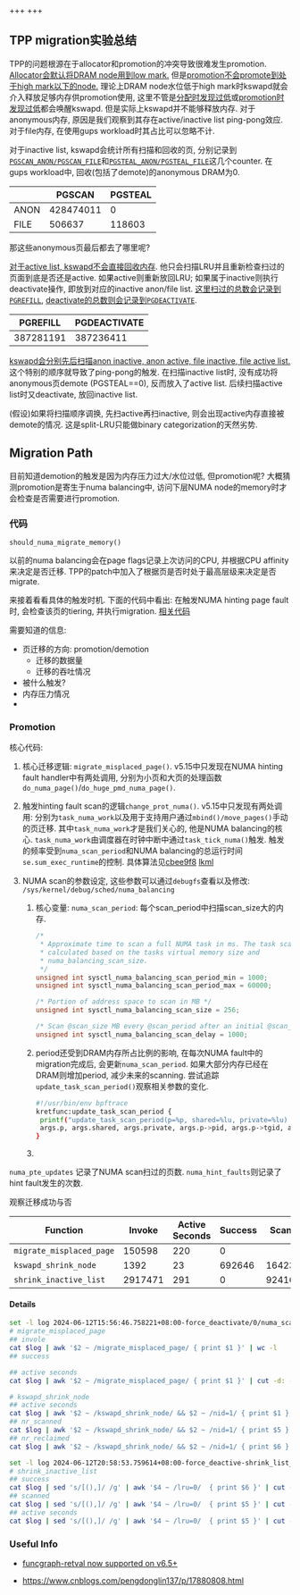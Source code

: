 +++
+++
## TPP migration实验总结

TPP的问题根源在于allocator和promotion的冲突导致很难发生promotion. [Allocator会默认将DRAM node用到low mark.](https://github.com/torvalds/linux/blob/a38297e3fb012ddfa7ce0321a7e5a8daeb1872b6/mm/page_alloc.c#L4543) 但是[promotion不会promote到处于high mark以下的node.](https://github.com/torvalds/linux/blob/a38297e3fb012ddfa7ce0321a7e5a8daeb1872b6/mm/migrate.c#L2485) 理论上DRAM node水位低于high mark时kswapd就会介入释放足够内存供promotion使用, 这里不管是[分配时发现过低](https://github.com/torvalds/linux/blob/a38297e3fb012ddfa7ce0321a7e5a8daeb1872b6/mm/page_alloc.c#L2919)或[promotion时发现过低](https://github.com/torvalds/linux/blob/a38297e3fb012ddfa7ce0321a7e5a8daeb1872b6/mm/migrate.c#L2533)都会唤醒kswapd. 但是实际上kswapd并不能够释放内存. 对于anonymous内存, 原因是我们观察到其存在active/inactive list ping-pong效应. 对于file内存, 在使用gups workload时其占比可以忽略不计.

对于inactive list, kswapd会统计所有扫描和回收的页, 分别记录到[`PGSCAN_ANON/PGSCAN_FILE`](https://github.com/torvalds/linux/blob/a38297e3fb012ddfa7ce0321a7e5a8daeb1872b6/mm/vmscan.c#L1919)和[`PGSTEAL_ANON/PGSTEAL_FILE`](https://github.com/torvalds/linux/blob/a38297e3fb012ddfa7ce0321a7e5a8daeb1872b6/mm/vmscan.c#L1936)这几个counter. 在gups workload中, 回收(包括了demote)的anonymous DRAM为0.

|      | PGSCAN    | PGSTEAL |
| ---- | --------- | ------- |
| ANON | 428474011 | 0       |
| FILE | 506637    | 118603  |

那这些anonymous页最后都去了哪里呢?

[对于active list, kswapd不会直接回收内存](https://github.com/torvalds/linux/blob/a38297e3fb012ddfa7ce0321a7e5a8daeb1872b6/mm/vmscan.c#L1998). 他只会扫描LRU并且重新检查扫过的页面到底是否还是active. 如果active则重新放回LRU; 如果属于inactive则执行deactivate操作, 即放到对应的inactive anon/file list. [这里扫过的总数会记录到`PGREFILL`](https://github.com/torvalds/linux/blob/a38297e3fb012ddfa7ce0321a7e5a8daeb1872b6/mm/vmscan.c#L2024), [deactivate的总数则会记录到`PGDEACTIVATE`](https://github.com/torvalds/linux/blob/a38297e3fb012ddfa7ce0321a7e5a8daeb1872b6/mm/vmscan.c#L2081).

| PGREFILL  | PGDEACTIVATE |
| --------- | ------------ |
| 387281191 | 387236411    |

[kswapd会分别先后扫描anon inactive, anon active, file inactive, file active list.](https://github.com/torvalds/linux/blob/a38297e3fb012ddfa7ce0321a7e5a8daeb1872b6/mm/vmscan.c#L5682) 这个特别的顺序就导致了ping-pong的触发. 在扫描inactive list时, 没有成功将anonymous页demote (PGSTEAL==0), 反而放入了active list. 后续扫描active list时又deactivate, 放回inactive list.

(假设)如果将扫描顺序调换, 先扫active再扫inactive, 则会出现active内存直接被demote的情况. 这是split-LRU只能做binary categorization的天然劣势.

## Migration Path

目前知道demotion的触发是因为内存压力过大/水位过低, 但promotion呢? 大概猜测promotion是寄生于numa balancing中, 访问下层NUMA node的memory时才会检查是否需要进行promotion.

### 代码

`should_numa_migrate_memory()`

以前的numa balancing会在page flags记录上次访问的CPU, 并根据CPU affinity来决定是否迁移. TPP的patch中加入了根据页是否时处于最高层级来决定是否migrate.

来接着看看具体的触发时机. 下面的代码中看出: 在触发NUMA hinting page fault时, 会检查该页的tiering, 并执行migration.
[相关代码](https://gist.github.com/vtta/d4de019b0849d662d472d28b5002e01d)

需要知道的信息:

- 页迁移的方向: promotion/demotion
  - 迁移的数据量
  - 迁移的吞吐情况
- 被什么触发?
- 内存压力情况
-

### Promotion

核心代码:

1. 核心迁移逻辑: `migrate_misplaced_page()`. v5.15中只发现在NUMA hinting fault handler中有两处调用, 分别为小页和大页的处理函数`do_numa_page()`/`do_huge_pmd_numa_page()`.

2. 触发hinting fault scan的逻辑`change_prot_numa()`. v5.15中只发现有两处调用: 分别为`task_numa_work`以及用于支持用户通过`mbind()/move_pages()`手动的页迁移. 其中`task_numa_work`才是我们关心的, 他是NUMA balancing的核心. `task_numa_work`由调度器在时钟中断中通过`task_tick_numa()`触发. 触发的频率受到`numa_scan_period`和NUMA balancing的总运行时间`se.sum_exec_runtime`的控制. 具体算法见[cbee9f8](https://github.com/torvalds/linux/commit/cbee9f88ec1b8dd6b58f25f54e4f52c82ed77690) [lkml](https://lore.kernel.org/all/20121025124834.467791319@chello.nl/)

3. NUMA scan的参数设定, 这些参数可以通过`debugfs`查看以及修改: `/sys/kernel/debug/sched/numa_balancing`

   1. 核心变量: `numa_scan_period`: 每个scan_period中扫描scan_size大的内存.

      ```c
      /*
       * Approximate time to scan a full NUMA task in ms. The task scan period is
       * calculated based on the tasks virtual memory size and
       * numa_balancing_scan_size.
       */
      unsigned int sysctl_numa_balancing_scan_period_min = 1000;
      unsigned int sysctl_numa_balancing_scan_period_max = 60000;
      
      /* Portion of address space to scan in MB */
      unsigned int sysctl_numa_balancing_scan_size = 256;
      
      /* Scan @scan_size MB every @scan_period after an initial @scan_delay in ms */
      unsigned int sysctl_numa_balancing_scan_delay = 1000;
      
      ```

   2. period还受到DRAM内存所占比例的影响, 在每次NUMA fault中的migration完成后, 会更新`numa_scan_period`. 如果大部分内存已经在DRAM则增加period, 减少未来的scanning. 尝试追踪`update_task_scan_period()`观察相关参数的变化.

      ```bash
      #!/usr/bin/env bpftrace
      kretfunc:update_task_scan_period { 
       printf("update_task_scan_period(p=%p, shared=%lu, private=%lu) pid=%d tgid=%d period=%u", 
       args.p, args.shared, args.private, args.p->pid, args.p->tgid, args.p->numa_scan_period)
      }
      ```

   3.

`numa_pte_updates` 记录了NUMA scan扫过的页数. `numa_hint_faults`则记录了hint fault发生的次数.

观察迁移成功与否

| Function                 | Invoke  | Active Seconds | Success | Scanned  | Comments |
| ------------------------ | ------- | -------------- | ------- | -------- | -------- |
| `migrate_misplaced_page` | 150598  | 220            | 0       |          |          |
| `kswapd_shrink_node`     | 1392    | 23             | 692646  | 16423520 | (nid==1) |
| `shrink_inactive_list`   | 2917471 | 291            | 0       | 92416425 | (lru=0)  |

#### Details

```bash
set -l log 2024-06-12T15:56:46.758221+08:00-force_deactivate/0/numa_scan.log
# migrate_misplaced_page 
## invole
cat $log | awk '$2 ~ /migrate_misplaced_page/ { print $1 }' | wc -l
## success

## active seconds
cat $log | awk '$2 ~ /migrate_misplaced_page/ { print $1 }' | cut -d: -f 1,2,3 | sort -u | wc -l

# kswapd_shrink_node 
## active seconds
cat $log | awk '$2 ~ /kswapd_shrink_node/ && $2 ~ /nid=1/ { print $1 }' | cut -d: -f 1,2,3 | sort -u | wc -l
## nr_scanned
cat $log | awk '$2 ~ /kswapd_shrink_node/ && $2 ~ /nid=1/ { print $5 }' | cut -d= -f 2 | xq -s add
## nr_reclaimed
cat $log | awk '$2 ~ /kswapd_shrink_node/ && $2 ~ /nid=1/ { print $6 }' | cut -d= -f 2 | xq -s add

set -l log 2024-06-12T20:58:53.759614+08:00-force_deactive-shrink_list_log/0/shrink_list.log
# shrink_inactive_list
## success
cat $log | sed 's/[(),]/ /g' | awk '$4 ~ /lru=0/  { print $6 }' | cut -d= -f2 | xq -s add
## scanned
cat $log | sed 's/[(),]/ /g' | awk '$4 ~ /lru=0/  { print $5 }' | cut -d= -f2 | xq -s
## active seconds
cat $log | sed 's/[(),]/ /g' | awk '$4 ~ /lru=0/  { print $5 }' | cut -d: -f 1,2,3 | sort -u | wc -l
```

### Useful Info

- [funcgraph-retval now supported on v6.5+](https://patchwork.kernel.org/project/linux-trace-kernel/patch/20230306113447.215527-1-pengdonglin@sangfor.com.cn/)

- <https://www.cnblogs.com/pengdonglin137/p/17880808.html>
